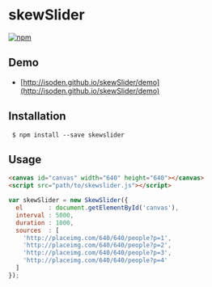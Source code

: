 skewSlider
===

[![npm](https://img.shields.io/npm/v/skewslider.svg?style=flat-square)](https://www.npmjs.com/package/skewslider)

## Demo

- [http://isoden.github.io/skewSlider/demo](http://isoden.github.io/skewSlider/demo)

## Installation

```
 $ npm install --save skewslider
```

## Usage

```html
<canvas id="canvas" width="640" height="640"></canvas>
<script src="path/to/skewslider.js"></script>
```

```js
var skewSlider = new SkewSlider({
  el       : document.getElementById('canvas'),
  interval : 5000,
  duration : 1000,
  sources  : [
    'http://placeimg.com/640/640/people?p=1',
    'http://placeimg.com/640/640/people?p=2',
    'http://placeimg.com/640/640/people?p=3',
    'http://placeimg.com/640/640/people?p=4'
  ]
});
```
